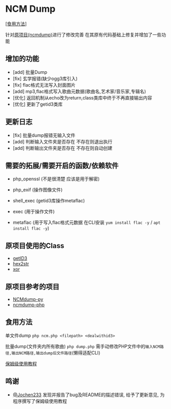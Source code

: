 # NCM Dump
[[食用方法]](https://github.com/airline12138/ncmdump_php#食用方法)

   针对[原项目(ncmdump)](https://github.com/SomeBottle/ncm)进行了修改完善 在其原有代码基础上修复并增加了一些功能

## 增加的功能
   * [add] 批量Dump
   * [fix] 玄学报错(缺少ogg3库引入)
   * [fix] flac格式无法写入封面图片
   * [add] mp3,flac格式写入歌曲元数据(歌曲名,艺术家/音乐家,专辑名)
   * [优化] 返回机制从echo改为return,class类库中终于不再直接输出内容
   * [优化] 更新了getid3类库

## 更新日志
   * [fix] 批量dump报错无输入文件
   * [add] 判断输入文件夹是否存在 不存在则退出执行
   * [add] 判断输出文件夹是否存在 不存在则自动创建

## 需要的拓展/需要开启的函数/依赖软件
   * php_openssl (不是很清楚 应该是用于解密)
   * php_exif (操作图像文件)

   * shell_exec (getid3库操作metaflac)
   * exec (用于操作文件)
   * metaflac (用于写入flac格式元数据 在CLI安装 `yum install flac -y` / `apt install flac -y`)

## 原项目使用的Class
   * [getID3](https://github.com/JamesHeinrich/getID3)
   * [hex2str](https://www.cnblogs.com/wangluochong/p/11383000.html)
   * [xor](https://www.cnblogs.com/dannywang/p/5316768.html)

## 原项目参考的项目
   * [NCMdump-py](https://github.com/bolitao/ncm)  
   * [ncmdump-php](https://github.com/juzi5201314/ncmdump)

## 食用方法
   单文件dump `php ncm.php <filepath> <dealwithid3>`

   批量dump(文件夹内所有歌曲) `php dump.php` 需手动修改PHP文件中的`输入NCM路径,输出NCM路径,输出dump后文件路径`(懒得适配CLI)

   [保姆级使用教程](https://blog.qcmoe.com/program/ncmDump.html)

## 鸣谢
   * [@Jochen233](https://blog.qcmoe.com) 发现并报告了bug及README的描述错误, 给予了更新意见, 为程序撰写了保姆级使用教程

